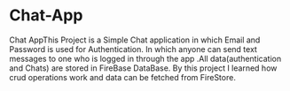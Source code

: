 # Chat-App
Chat AppThis Project is a Simple Chat application in which Email and Password is used for Authentication. In which anyone can send text messages to one who is logged in through the app .All data(authentication and Chats) are stored in FireBase DataBase. By this project I learned how crud operations work and data can be fetched from FireStore.
